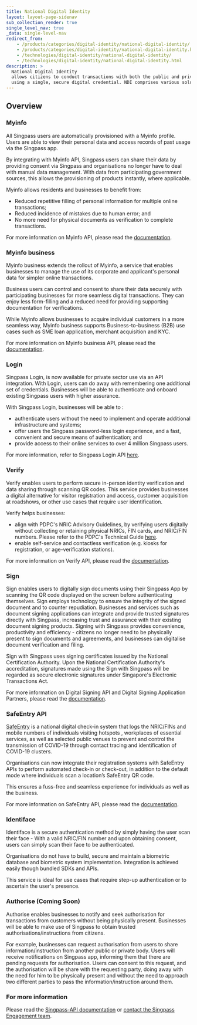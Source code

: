 ```yaml
---
title: National Digital Identity
layout: layout-page-sidenav
sub_collection_render: true
single_level_nav: true
_data: single-level-nav
redirect_from:
    - /products/categories/digital-identity/national-digital-identity/
    - /products/categories/digital-identity/national-digital-identity.html
    - /technologies/digital-identity/national-digital-identity/
    - /technologies/digital-identity/national-digital-identity.html
description: >
  National Digital Identity
  allows citizens to conduct transactions with both the public and private sectors 
  using a single, secure digital credential. NDI comprises various solutions such as MyInfo and SG-Verify.
---
```


## Overview

### Myinfo

All Singpass users are automatically provisioned with a Myinfo profile. Users are able to view their personal data and access records of past usage via the Singpass app.

By integrating with Myinfo API, Singpass users can share their data by providing consent via Singpass and organisations no longer have to deal with manual data management. With data from participating government sources, this allows the provisioning of products instantly, where applicable.

Myinfo allows residents and businesses to benefit from:

- Reduced repetitive filling of personal information for multiple online transactions;
- Reduced incidence of mistakes due to human error; and
- No more need for physical documents as verification to complete transactions.

For more information on Myinfo API, please read the [documentation](https://api.singpass.gov.sg/library/myinfo/business/introduction).

### Myinfo business

Myinfo business extends the rollout of Myinfo, a service that enables businesses to manage the use of its corporate and applicant's personal data for simpler online transactions.

Business users can control and consent to share their data securely with participating businesses for more seamless digital transactions. They can enjoy less form-filling and a reduced need for providing supporting documentation for verifications.

While Myinfo allows businesses to acquire individual customers in a more seamless way, Myinfo business supports Business-to-business (B2B) use cases such as SME loan application, merchant acquisition and KYC.

For more information on Myinfo business API, please read the [documentation](https://api.singpass.gov.sg/library/myinfobiz/business/introduction).

### Login

Singpass Login, is now available for private sector use via an API integration. With Login, users can do away with remembering one additional set of credentials. Businesses will be able to authenticate and onboard existing Singpass users with higher assurance.

With Singpass Login, businesses will be able to :

- authenticate users without the need to implement and operate additional infrastructure and systems;
- offer users the Singpass password-less login experience, and a fast, convenient and secure means of authentication; and
- provide access to their online services to over 4 million Singpass users.

For more information, refer to Singpass Login API [here](https://api.singpass.gov.sg/library/login/developers/overview-at-a-glance).

### Verify

Verify enables users to perform secure in-person identity verification and data sharing through scanning QR codes. This service provides businesses a digital alternative for visitor registration and access, customer acquisition at roadshows, or other use cases that require user identification.

Verify helps businesses:

- align with PDPC's NRIC Advisory Guidelines, by verifying users digitally without collecting or retaining physical NRICs, FIN cards, and NRIC/FIN numbers. Please refer to the PDPC's Technical Guide [here](https://www.pdpc.gov.sg/-/media/Files/PDPC/PDF-Files/Other-Guides/Technical-Guide-to-Advisory-Guidelines-on-NRIC-Numbers---260819.pdf).
- enable self-service and contactless verification (e.g. kiosks for registration, or age-verification stations).

For more information on Verify API, please read the [documentation](https://api.singpass.gov.sg/library/verify/business/introduction).

### Sign

Sign enables users to digitally sign documents using their Singpass App by scanning the QR code displayed on the screen before authenticating themselves. Sign employs technology to ensure the integrity of the signed document and to counter repudiation.
Businesses and services such as document signing applications can integrate and provide trusted signatures directly with Singpass, increasing trust and assurance with their existing document signing products. Signing with Singpass provides convenience, productivity and efficiency - citizens no longer need to be physically present to sign documents and agreements, and businesses can digitalise document verification and filing.

Sign with Singpass uses signing certificates issued by the National Certification Authority. Upon the National Certification Authority's accreditation, signatures made using the Sign with Singpass will be regarded as secure electronic signatures under Singapore's Electronic Transactions Act.

For more information on Digital Signing API and Digital Signing Application Partners, please read the [documentation](https://api.singpass.gov.sg/library/sign/business/introduction).

### SafeEntry API

[SafeEntry](https://www.safeentry.gov.sg) is a national digital check-in system that logs the NRIC/FINs and mobile numbers of individuals visiting hotspots , workplaces of essential services, as well as selected public venues to prevent and control the transmission of COVID-19 through contact tracing and identification of COVID-19 clusters.

Organisations can now integrate their registration systems with SafeEntry APIs to perform automated check-in or check-out, in addition to the default mode where individuals scan a location’s SafeEntry QR code.

This ensures a fuss-free and seamless experience for individuals as well as the business.

For more information on SafeEntry API, please read the [documentation](https://api.singpass.gov.sg/library/safeentry-api/business/introduction).

### Identiface

Identiface is a secure authentication method by simply having the user scan their face - With a valid NRIC/FIN number and upon obtaining consent, users can simply scan their face to be authenticated.

Organisations do not have to build, secure and maintain a biometric database and biometric system implementation. Integration is achieved easily though bundled SDKs and APIs.

This service is ideal for use cases that require step-up authentication or to ascertain the user's presence.

### Authorise (Coming Soon)

Authorise enables businesses to notify and seek authorisation for transactions from customers without being physically present. Businesses will be able to make use of Singpass to obtain trusted authorisations/instructions from citizens.

For example, businesses can request authorisation from users to share information/instruction from another public or private body. Users will receive notifications on Singpass app, informing them that there are pending requests for authorisation. Users can consent to this request, and the authorisation will be share with the requesting party, doing away with the need for him to be physically present and without the need to approach two different parties to pass the information/instruction around them.

### For more information

Please read the [Singpass-API documentation](https://api.singpass.gov.sg/) or [contact the Singpass Engagement team](https://go.gov.sg/engage-ndi).
